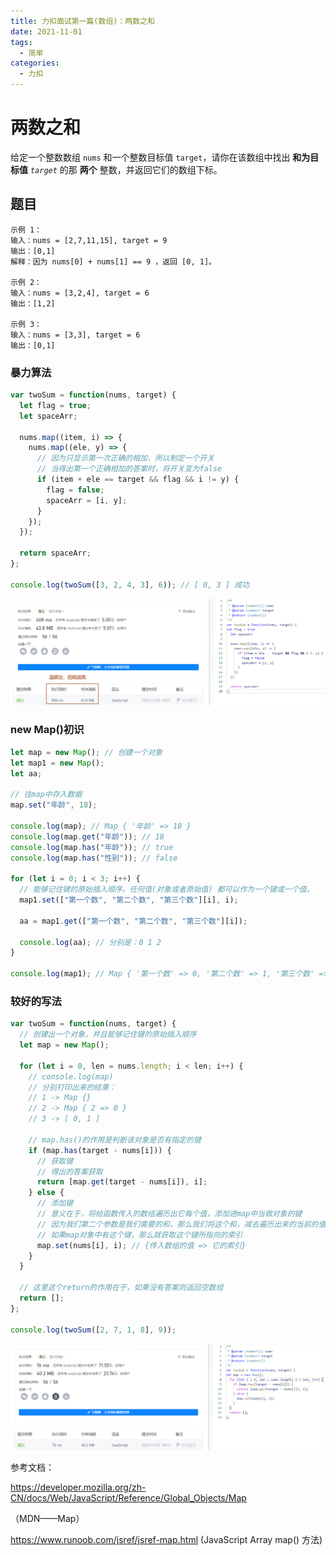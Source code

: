 ```yaml
---
title: 力扣面试第一篇(数组)：两数之和
date: 2021-11-01
tags:
  - 简单
categories:
  - 力扣
---
```


# 两数之和

给定一个整数数组 `nums` 和一个整数目标值 `target`，请你在该数组中找出 **和为目标值** _`target`_ 的那 **两个** 整数，并返回它们的数组下标。

## 题目

```text
示例 1：
输入：nums = [2,7,11,15], target = 9
输出：[0,1]
解释：因为 nums[0] + nums[1] == 9 ，返回 [0, 1]。

示例 2：
输入：nums = [3,2,4], target = 6
输出：[1,2]

示例 3：
输入：nums = [3,3], target = 6
输出：[0,1]
```

### 暴力算法

```js
var twoSum = function(nums, target) {
  let flag = true;
  let spaceArr;

  nums.map((item, i) => {
    nums.map((ele, y) => {
      // 因为只显示第一次正确的相加，所以制定一个开关
      // 当得出第一个正确相加的答案时，将开关变为false
      if (item + ele == target && flag && i != y) {
        flag = false;
        spaceArr = [i, y];
      }
    });
  });

  return spaceArr;
};

console.log(twoSum([3, 2, 4, 3], 6)); // [ 0, 3 ] 成功
```

![image](./images/image-20211101181303802.png)

### new Map()初识

```js
let map = new Map(); // 创建一个对象
let map1 = new Map();
let aa;

// 往map中存入数据
map.set("年龄", 18);

console.log(map); // Map { '年龄' => 18 }
console.log(map.get("年龄")); // 18
console.log(map.has("年龄")); // true
console.log(map.has("性别")); // false

for (let i = 0; i < 3; i++) {
  // 能够记住键的原始插入顺序，任何值(对象或者原始值) 都可以作为一个键或一个值。
  map1.set(["第一个数", "第二个数", "第三个数"][i], i);

  aa = map1.get(["第一个数", "第二个数", "第三个数"][i]);

  console.log(aa); // 分别是：0 1 2
}

console.log(map1); // Map { '第一个数' => 0, '第二个数' => 1, '第三个数' => 2 }
```

### 较好的写法

```js
var twoSum = function(nums, target) {
  // 创建出一个对象，并且能够记住键的原始插入顺序
  let map = new Map();

  for (let i = 0, len = nums.length; i < len; i++) {
    // console.log(map)
    // 分别打印出来的结果：
    // 1 -> Map {}
    // 2 -> Map { 2 => 0 }
    // 3 -> [ 0, 1 ]

    // map.has()的作用是判断该对象是否有指定的键
    if (map.has(target - nums[i])) {
      // 获取键
      // 得出的答案获取
      return [map.get(target - nums[i]), i];
    } else {
      // 添加键
      // 意义在于，将给函数传入的数组遍历出它每个值，添加进map中当做对象的键
      // 因为我们第二个参数是我们需要的和，那么我们将这个和，减去遍历出来的当前的值，那么就是我们需要的键
      // 如果map对象中有这个键，那么就获取这个键所指向的索引
      map.set(nums[i], i); // {传入数组的值 => 它的索引}
    }
  }

  // 这里这个return的作用在于，如果没有答案则返回空数组
  return [];
};

console.log(twoSum([2, 7, 1, 8], 9));
```

![image](./images/image-20211101181445169.png)

参考文档：

https://developer.mozilla.org/zh-CN/docs/Web/JavaScript/Reference/Global_Objects/Map

（MDN——Map）

https://www.runoob.com/jsref/jsref-map.html (JavaScript Array map() 方法)

